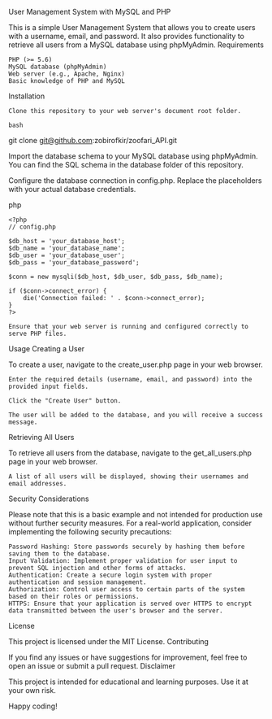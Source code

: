 User Management System with MySQL and PHP

This is a simple User Management System that allows you to create users with a username, email, and password. It also provides functionality to retrieve all users from a MySQL database using phpMyAdmin.
Requirements

    PHP (>= 5.6)
    MySQL database (phpMyAdmin)
    Web server (e.g., Apache, Nginx)
    Basic knowledge of PHP and MySQL

Installation

    Clone this repository to your web server's document root folder.

    bash

git clone git@github.com:zobirofkir/zoofari_API.git


Import the database schema to your MySQL database using phpMyAdmin. You can find the SQL schema in the database folder of this repository.

Configure the database connection in config.php. Replace the placeholders with your actual database credentials.

php

    <?php
    // config.php

    $db_host = 'your_database_host';
    $db_name = 'your_database_name';
    $db_user = 'your_database_user';
    $db_pass = 'your_database_password';

    $conn = new mysqli($db_host, $db_user, $db_pass, $db_name);

    if ($conn->connect_error) {
        die('Connection failed: ' . $conn->connect_error);
    }
    ?>

    Ensure that your web server is running and configured correctly to serve PHP files.

Usage
Creating a User

To create a user, navigate to the create_user.php page in your web browser.

    Enter the required details (username, email, and password) into the provided input fields.

    Click the "Create User" button.

    The user will be added to the database, and you will receive a success message.

Retrieving All Users

To retrieve all users from the database, navigate to the get_all_users.php page in your web browser.

    A list of all users will be displayed, showing their usernames and email addresses.

Security Considerations

Please note that this is a basic example and not intended for production use without further security measures. For a real-world application, consider implementing the following security precautions:

    Password Hashing: Store passwords securely by hashing them before saving them to the database.
    Input Validation: Implement proper validation for user input to prevent SQL injection and other forms of attacks.
    Authentication: Create a secure login system with proper authentication and session management.
    Authorization: Control user access to certain parts of the system based on their roles or permissions.
    HTTPS: Ensure that your application is served over HTTPS to encrypt data transmitted between the user's browser and the server.

License

This project is licensed under the MIT License.
Contributing

If you find any issues or have suggestions for improvement, feel free to open an issue or submit a pull request.
Disclaimer

This project is intended for educational and learning purposes. Use it at your own risk.

Happy coding!
